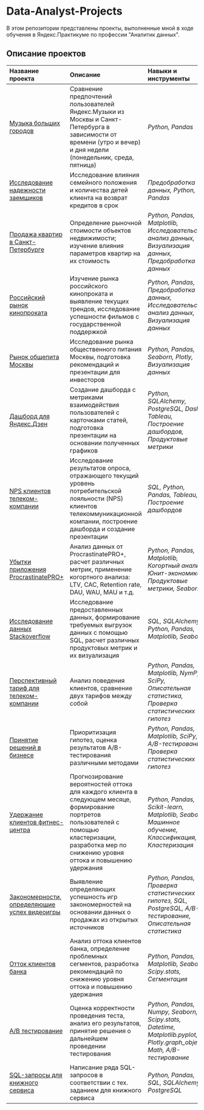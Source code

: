# Data-Analyst-Projects

В этом репозитории представлены проекты, выполненные мной в ходе обучения в Яндекс.Практикуме по профессии "Аналитик данных".

## Описание проектов

| Название проекта | Описание | Навыки и инструменты | 
| :---------------------- | :---------------------- | :---------------------- |
| [Музыка больших городов](big-cities-music) | Сравнение предпочтений пользователей Яндекс.Музыки из Москвы и Санкт-Петербурга в зависимости от времени (утро и вечер) и дня недели (понедельник, среда, пятница)| *Python, Pandas* |
| [Исследование надежности заемщиков](borrowers-research) | Исследование влияния семейного положения и количества детей клиента на возврат кредитов в срок| *Предобработка данных, Python, Pandas* |
| [Продажа квартир в Санкт-Петербурге](apartments-for-sale-SP) | Определение рыночной стоимости объектов недвижимости; изучение влияния параметров квартир на их стоимость| *Python, Pandas, Matplotlib, Исследовательский анализ данных, Визуализация данных, Предобработка данных* |
| [Российский рынок кинопроката](ru-film-distribution-research) | Изучение рынка российского кинопроката и выявление текущих трендов, исследование успешности фильмов с государственной поддержкой| *Python, Pandas, Предобработка данных, Исследовательский анализ данных, Визуализация данных* |
| [Рынок общепита Москвы](catering-market) | Исследование рынка общественного питания Москвы, подготовка рекомендаций и презентации для инвесторов| *Python, Pandas, Seaborn, Plotly, Визуализация данных* |
| [Дашборд для Яндекс.Дзен](yandex-dzen) | Создание дашборда с метриками взаимодействия пользователей с карточками статей, подготовка презентации на основании полученных графиков| *Python, SQLAlchemy, PostgreSQL, Dash, Tableau, Построение дашбордов, Продуктовые метрики* |
| [NPS клиентов телеком-компании](telecom-nps) | Исследование результатов опроса, отражающего текущий уровень потребительской лояльности (NPS) клиентов телекоммуникационной компании, построение дашборда и создание презентации| *SQL, Python, Pandas, Tableau, Построение дашбордов* |
| [Убытки приложения ProcrastinatePRO+](app-losses) | Анализ данных от ProcrastinatePRO+, расчет различных метрик, применение когортного анализа: LTV, CAC, Retention rate, DAU, WAU, MAU и т.д. | *Python, Pandas, Matplotlib, Когортный анализ, Юнит-экономика, Продуктовые метрики, Seaborn* |
| [Исследование данных Stackoverflow](stackoverflow-data) | Исследование предоставленных данных, формирование требуемых выгрузок данных с помощью SQL, расчет различных продуктовых метрик и их визуализация | *SQL, SQLAlchemy, Python, Pandas, Matplotlib, Seaborn* |
| [Перспективный тариф для телеком-компании](telecom-tariff) | Анализ поведения клиентов, сравнение двух тарифов между собой | *Python, Pandas, Matplotlib, NymPy, SciPy, Описательная статистика, Проверка статистических гипотез* |
| [Принятие решений в бизнесе](business-decision-making) | Приоритизация гипотез, оценка результатов A/B-тестирования различными методами | *Python, Pandas, Matplotlib, SciPy, A/B-тестирование, Проверка статистических гипотез* |
| [Удержание клиентов фитнес-центра](fitness-retention) | Прогнозирование вероятностей оттока для каждого клиента в следующем месяце, формирование портретов пользователей с помощью кластеризации, разработка мер по снижению уровня оттока и повышению удержания | *Python, Pandas, Scikit-learn, Matplotlib, Seaborn, Машинное обучение, Классификация, Кластеризация* |
| [Закономерности, определяющие успех видеоигры](videogame-patterns) | Выявление определяющих успешность игр закономерностей на основании данных о продажах из открытых источников| *Python, Pandas, Проверка статистических гипотез, SQL, PostgreSQL, A/B-тестирование, Описательная статистика* |
| [Отток клиентов банка](bank-customers-churn) | Анализ оттока клиентов банка, определение проблемных сегментов, разработка рекомендаций по снижению уровня оттока и повышению удержания| *Python, Pandas, Matplotlib, Seaborn, Scipy.stats, Сегментация* |
| [A/B тестирование](ab-test-results) | Оценка корректности проведения теста, анализ его результатов, принятие решения о дальнейшем проведении тестирования| *Python, Pandas, Numpy, Seaborn, Scipy.stats, Datetime, Matplotlib.pyplot, Plotly.graph_objects, Math, A/B-тестирование* |
| [SQL-запросы для книжного сервиса](sql-requests) | Написание ряда SQL-запросов в соответствии с тех. заданием для книжного сервиса| *Python, Pandas, SQL, SQLAlchemy, PostgreSQL* |
